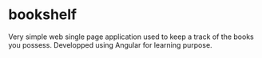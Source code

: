 # bookshelf
Very simple web single page application used to keep a track of the books you possess. Developped using Angular for learning purpose.
